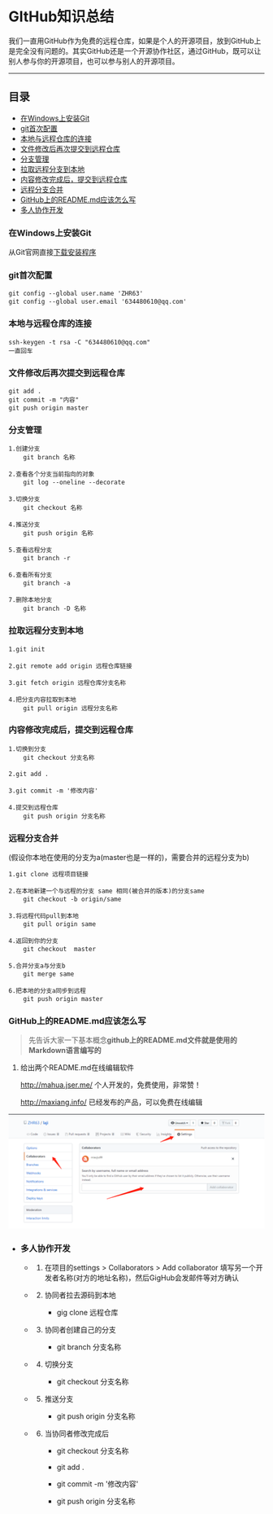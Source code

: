 # GItHub知识总结

我们一直用GitHub作为免费的远程仓库，如果是个人的开源项目，放到GitHub上是完全没有问题的。其实GitHub还是一个开源协作社区，通过GitHub，既可以让别人参与你的开源项目，也可以参与别人的开源项目。

***


## 目录
* [在Windows上安装Git](#在Windows上安装Git)
* [git首次配置](#git首次配置)
* [本地与远程仓库的连接](#本地与远程仓库的连接)
* [文件修改后再次提交到远程仓库](#文件修改后再次提交到远程仓库)
* [分支管理](#分支管理)
* [拉取远程分支到本地](#拉取远程分支到本地)
* [内容修改完成后，提交到远程仓库](#内容修改完成后，提交到远程仓库)
* [远程分支合并](#远程分支合并)
* [GitHub上的README.md应该怎么写](#github上的readmemd应该怎么写)
* [多人协作开发](#多人协作开发)


### 在Windows上安装Git

从Git官网直接[下载安装程序](https://git-scm.com/downloads)

### git首次配置
    git config --global user.name 'ZHR63'
    git config --global user.email '634480610@qq.com'


### 本地与远程仓库的连接
    ssh-keygen -t rsa -C "634480610@qq.com"
    一直回车


### 文件修改后再次提交到远程仓库
    git add .
	git commit -m "内容"
	git push origin master


### 分支管理
    1.创建分支
        git branch 名称

    2.查看各个分支当前指向的对象
        git log --oneline --decorate

    3.切换分支
	    git checkout 名称
		
	4.推送分支
	    git push origin 名称
	
	5.查看远程分支
	    git branch -r
	
	6.查看所有分支
	    git branch -a
	
	7.删除本地分支
	    git branch -D 名称
    

### 拉取远程分支到本地
    1.git init
		
	2.git remote add origin 远程仓库链接
		
	3.git fetch origin 远程仓库分支名称
		
	4.把分支内容拉取到本地
	    git pull origin 远程分支名称

    
### 内容修改完成后，提交到远程仓库
    1.切换到分支
	    git checkout 分支名称
			
	2.git add .
		
	3.git commit -m '修改内容'
		
	4.提交到远程仓库
	    git push origin 分支名称

### 远程分支合并
(假设你本地在使用的分支为a(master也是一样的)，需要合并的远程分支为b)

    1.git clone 远程项目链接

    2.在本地新建一个与远程的分支 same 相同(被合并的版本)的分支same
        git checkout -b origin/same
    
    3.将远程代码pull到本地
        git pull origin same

    4.返回到你的分支
        git checkout  master

    5.合并分支a与分支b
        git merge same
    
    6.把本地的分支a同步到远程
        git push origin master


### GitHub上的README.md应该怎么写

> 先告诉大家一下基本概念**github上的README.md文件就是使用的Markdown语言编写的**

1. 给出两个README.md在线编辑软件

    http://mahua.jser.me/ 个人开发的，免费使用，非常赞！

    http://maxiang.info/  已经发布的产品，可以免费在线编辑




 ![one](images/1.png)

- ### 多人协作开发

    - 1. 在项目的settings > Collaborators > Add collaborator 填写另一个开发者名称(对方的地址名称)，然后GigHub会发邮件等对方确认

    - 2. 协同者拉去源码到本地

            - gig clone 远程仓库

    - 3. 协同者创建自己的分支

            - git branch 分支名称

    - 4. 切换分支

            - git checkout 分支名称
    
    - 5. 推送分支

            - git push origin 分支名称
    
    - 6. 当协同者修改完成后

            - git checkout 分支名称

            - git add .

            - git commit -m '修改内容'

            - git push origin 分支名称

